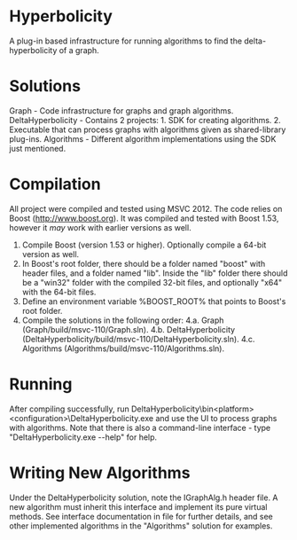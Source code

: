 Hyperbolicity
=============

A plug-in based infrastructure for running algorithms to find the delta-hyperbolicity of a graph.


Solutions
=========

Graph - Code infrastructure for graphs and graph algorithms.
DeltaHyperbolicity - Contains 2 projects:
	1.	SDK for creating algorithms.
	2.	Executable that can process graphs with algorithms given as shared-library plug-ins.
Algorithms - Different algorithm implementations using the SDK just mentioned.


Compilation
===========

All project were compiled and tested using MSVC 2012. The code relies on Boost (http://www.boost.org). It was compiled and tested with Boost 1.53, however it *may* work with earlier versions as well.

1. Compile Boost (version 1.53 or higher). Optionally compile a 64-bit version as well.
2. In Boost's root folder, there should be a folder named "boost" with header files, and a folder named "lib". Inside the "lib" folder there should be a "win32" folder with the compiled 32-bit files, and optionally "x64" with the 64-bit files.
3. Define an environment variable %BOOST_ROOT% that points to Boost's root folder.
4. Compile the solutions in the following order:
	4.a. Graph (Graph/build/msvc-110/Graph.sln).
	4.b. DeltaHyperbolicity (DeltaHyperbolicity/build/msvc-110/DeltaHyperbolicity.sln).
	4.c. Algorithms (Algorithms/build/msvc-110/Algorithms.sln).
	
	
Running
=======

After compiling successfully, run DeltaHyperbolicity\bin\<platform>\<configuration>\DeltaHyperbolicity.exe and use the UI to process graphs with algorithms. Note that there is also a command-line interface - type "DeltaHyperbolicity.exe --help" for help.


Writing New Algorithms
======================

Under the DeltaHyperbolicity solution, note the IGraphAlg.h header file. A new algorithm must inherit this interface and implement its pure virtual methods. See interface documentation in file for further details, and see other implemented algorithms in the "Algorithms" solution for examples.